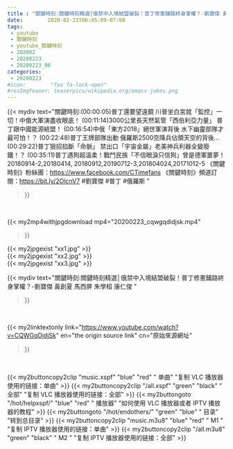 ```yaml
---
title : "關鍵時刻:關鍵時刻精選│俄禁中入境結盟破裂！普丁修憲鋪路終身掌權？-劉寶傑 黃創夏 馬西屏  朱學桓  康仁俊 "
date:        2020-02-23T06:45:09-07:00
tags:
 - youtube
 - 關鍵時刻
 - youtube_關鍵時刻
 - 202002
 - 20200223
 - 20200223_06
categories:
 - 20200223
#icon:        "fas fa-lock-open"
#resImgTeaser: teaserpics/wikipedia.org/emacs-jokes.png
---
```


{{< mydiv text="關鍵時刻:(00:00:05)普丁還要望遠鏡 川普坐白宮就「監控」一切！中俄大軍演盡收眼底！ (00:11:14)3000公里長天然氣管「西伯利亞力量」 普丁跟中國能源結盟！ (00:16:54)中俄「東方2018」絕世軍演背後 水下幽靈部隊才最可怕！？ (00:22:48)普丁王牌部隊出動 俄羅斯2500空降兵佔領天空的背後… (00:29:22)普丁狠招掐斷「命脈」 禁出口「宇宙金屬」老美神兵利器全變廢鐵！？ (00:35:11)普丁遇狗超溫柔！戰鬥民族「不信眼淚只信狗」曾是德軍噩夢！  20180914-2,20180414, 20180912,20190712-3,201804024,20171012-5  《關鍵時刻》粉絲團：https://www.facebook.com/CTimefans 《關鍵時刻》頻道訂閱：https://bit.ly/2OlcnV7  #劉寶傑 #普丁 #俄羅斯 "
>}}
<br>


{{< my2mp4withjpgdownload mp4="20200223_cqwgqdidjsk.mp4"
>}}

{{< my2jpgexist "xx1.jpg" >}}<br>
{{< my2jpgexist "xx2.jpg" >}}<br>
{{< my2jpgexist "xx3.jpg" >}}<br>



{{< mydiv text="關鍵時刻:關鍵時刻精選│俄禁中入境結盟破裂！普丁修憲鋪路終身掌權？-劉寶傑 黃創夏 馬西屏  朱學桓  康仁俊 "
>}}
<br>

{{< my2linktextonly link="https://www.youtube.com/watch?v=CQWGqDidjSk"
en="the origin source link" cn="原始來源網址"
>}}


<br>

{{< my2buttoncopy2clip "music.xspf"        "blue"   "red"    " 单曲"  "复制 VLC 播放器使用的链接：单曲" >}} {{< my2buttoncopy2clip "/all.xspf"         "green"  "black"  " 全部"  "复制 VLC 播放器使用的链接：全部" >}} {{< my2buttongoto      "/hot/helpxspf/"    "blue"   "red"    " 播放器" "如何使用 VLC 播放器或者 IPTV 播放器的教程" >}} {{< my2buttongoto      "/hot/endothers/"   "green"  "blue"   " 目录"   "转到总目录" >}} {{< my2buttoncopy2clip "music.m3u8"        "blue"   "red"    " M1 "    "复制 IPTV 播放器使用的链接：单曲" >}} {{< my2buttoncopy2clip "/all.m3u8"         "green"  "black"  " M2 "    "复制 IPTV 播放器使用的链接：全部" >}} 
